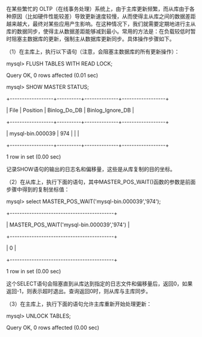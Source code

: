 

在某些繁忙的 OLTP（在线事务处理）系统上，由于主库更新频繁，而从库由于各种原因（比如硬件性能较差）导致更新速度较慢，从而使得主从库之间的数据差距越来越大，最终对某些应用产生影响。在这种情况下，我们就需要定期地进行主从库的数据同步，使得主从数据差距能够减到最小。常用的方法是：在负载较低时暂时阻塞主数据库的更新，强制主从数据库更新同步。具体操作步骤如下。

（1）在主库上，执行以下语句（注意，会阻塞主数据库的所有更新操作）：

mysql> FLUSH TABLES WITH READ LOCK;

Query OK, 0 rows affected (0.01 sec)

mysql> SHOW MASTER STATUS;

+------------------+----------+--------------+------------------+

| File | Position | Binlog_Do_DB | Binlog_Ignore_DB |

+------------------+----------+--------------+------------------+

| mysql-bin.000039 | 974 | | |

+------------------+----------+--------------+------------------+

1 row in set (0.00 sec)

记录SHOW语句的输出的日志名和偏移量，这些是从库复制的目的坐标。

（2）在从库上，执行下面的语句，其中MASTER_POS_WAIT()函数的参数是前面步骤中得到的复制坐标值：

mysql> select MASTER_POS_WAIT('mysql-bin.000039','974');

+-------------------------------------------+

| MASTER_POS_WAIT('mysql-bin.000039','974') |

+-------------------------------------------+

| 0 |

+-------------------------------------------+

1 row in set (0.00 sec)

这个SELECT语句会阻塞直到从库达到指定的日志文件和偏移量后，返回0，如果返回-1，则表示超时退出。查询返回0时，则从库与主库同步。

（3）在主库上，执行下面的语句允许主库重新开始处理更新：

mysql> UNLOCK TABLES;

Query OK, 0 rows affected (0.00 sec)



